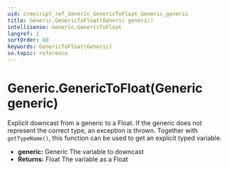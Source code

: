 ```yaml
---
uid: crmscript_ref_Generic_GenericToFloat_Generic_generic
title: Generic.GenericToFloat(Generic generic)
intellisense: Generic.GenericToFloat
langref: 1
sortOrder: 60
keywords: GenericToFloat(Generic)
so.topic: reference
---
```


# Generic.GenericToFloat(Generic generic)

Explicit downcast from a generic to a Float. If the generic does not represent the correct type, an exception is thrown. Together with `getTypeName()`, this function can be used to get an explicit typed variable.

* **generic:** Generic The variable to downcast
* **Returns:** Float The variable as a Float
